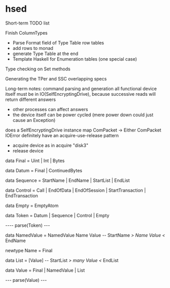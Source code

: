 # hsed
Short-term TODO list

Finish ColumnTypes
- Parse Format field of Type Table row tables
- add rows to monad
- generate Type Table at the end
- Template Haskell for Enumeration tables (one special case)

Type checking on Set methods

Generating the TPer and SSC overlapping specs


Long-term notes:
command parsing and generation all functional
device itself must be in IO(SelfEncryptingDrive), because successive reads will return different answers
- other processes can affect answers
- the device itself can be power cycled (mere power down could just cause an Exception)

does a SelfEncryptingDrive instance map ComPacket -> Either ComPacket IOError
definitely have an acquire-use-release pattern
- acquire device as in acquire "disk3"
- release device


data Final = Uint | Int | Bytes

data Datum = Final | ContinuedBytes

data Sequence = StartName | EndName | StartList | EndList

data Control = Call | EndOfData | EndOfSession | StartTransaction | EndTransaction

data Empty = EmptyAtom

data Token = Datum | Sequence | Control | Empty

---- parse(Token) ---

data NamedValue = NamedValue Name Value -- StartName *> Name Value <* EndName

newtype Name = Final

data List = [Value] -- StartList *> many Value <* EndList

data Value = Final | NamedValue | List

--- parse(Value) ---
